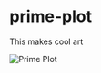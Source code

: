# prime-plot

This makes cool art

![Prime Plot](https://github.com/evilpegasus/test/blob/master/polar.png)
